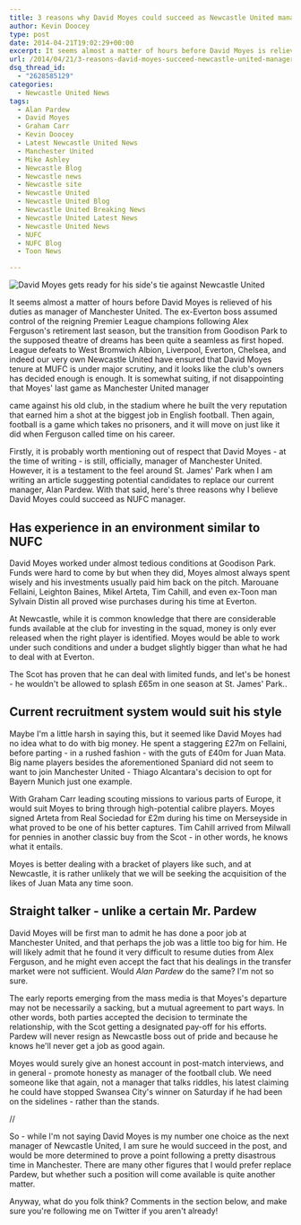 ```yaml
---
title: 3 reasons why David Moyes could succeed as Newcastle United manager
author: Kevin Doocey
type: post
date: 2014-04-21T19:02:29+00:00
excerpt: It seems almost a matter of hours before David Moyes is relieved of his duties as manager of Manchester United. The ex-Everton boss assumed control of the reigning Premier League champions..
url: /2014/04/21/3-reasons-david-moyes-succeed-newcastle-united-manager/
dsq_thread_id:
  - "2628585129"
categories:
  - Newcastle United News
tags:
  - Alan Pardew
  - David Moyes
  - Graham Carr
  - Kevin Doocey
  - Latest Newcastle United News
  - Manchester United
  - Mike Ashley
  - Newcastle Blog
  - Newcastle news
  - Newcastle site
  - Newcastle United
  - Newcastle United Blog
  - Newcastle United Breaking News
  - Newcastle United Latest News
  - Newcastle United News
  - NUFC
  - NUFC Blog
  - Toon News

---
```

![David Moyes gets ready for his side's tie against Newcastle United](http://www.tynetime.com/wp-content/uploads/2014/04/Alan-Pardew-David-Moyes.jpg "Moyes - Looks like he will depart Old Trafford before the end of the season")

It seems almost a matter of hours before David Moyes is relieved of his duties as manager of Manchester United. The ex-Everton boss assumed control of the reigning Premier League champions following Alex Ferguson's retirement last season, but the transition from Goodison Park to the supposed theatre of dreams has been quite a seamless as first hoped. League defeats to West Bromwich Albion, Liverpool, Everton, Chelsea, and indeed our very own Newcastle United have ensured that David Moyes tenure at MUFC is under major scrutiny, and it looks like the club's owners has decided enough is enough. It is somewhat suiting, if not disappointing that Moyes' last game as Manchester United manager

came against his old club, in the stadium where he built the very reputation that earned him a shot at the biggest job in English football. Then again, football is a game which takes no prisoners, and it will move on just like it did when Ferguson called time on his career.

Firstly, it is probably worth mentioning out of respect that David Moyes - at the time of writing - is still, officially, manager of Manchester United. However, it is a testament to the feel around St. James' Park when I am writing an article suggesting potential candidates to replace our current manager, Alan Pardew. With that said, here's three reasons why I believe David Moyes could succeed as NUFC manager.

## Has experience in an environment similar to NUFC

David Moyes worked under almost tedious conditions at Goodison Park. Funds were hard to come by but when they did, Moyes almost always spent wisely and his investments usually paid him back on the pitch. Marouane Fellaini, Leighton Baines, Mikel Arteta, Tim Cahill, and even ex-Toon man Sylvain Distin all proved wise purchases during his time at Everton.

At Newcastle, while it is common knowledge that there are considerable funds available at the club for investing in the squad, money is only ever released when the right player is identified. Moyes would be able to work under such conditions and under a budget slightly bigger than what he had to deal with at Everton.

The Scot has proven that he can deal with limited funds, and let's be honest - he wouldn't be allowed to splash £65m in one season at St. James' Park..

## Current recruitment system would suit his style

Maybe I'm a little harsh in saying this, but it seemed like David Moyes had no idea what to do with big money. He spent a staggering £27m on Fellaini, before parting - in a rushed fashion - with the guts of £40m for Juan Mata. Big name players besides the aforementioned Spaniard did not seem to want to join Manchester United - Thiago Alcantara's decision to opt for Bayern Munich just one example.

With Graham Carr leading scouting missions to various parts of Europe, it would suit Moyes to bring through high-potential calibre players. Moyes signed Arteta from Real Sociedad for £2m during his time on Merseyside in what proved to be one of his better captures. Tim Cahill arrived from Milwall for pennies in another classic buy from the Scot - in other words, he knows what it entails.

Moyes is better dealing with a bracket of players like such, and at Newcastle, it is rather unlikely that we will be seeking the acquisition of the likes of Juan Mata any time soon.

## Straight talker - unlike a certain Mr. Pardew

David Moyes will be first man to admit he has done a poor job at Manchester United, and that perhaps the job was a little too big for him. He will likely admit that he found it very difficult to resume duties from Alex Ferguson, and he might even accept the fact that his dealings in the transfer market were not sufficient. Would _Alan Pardew_ do the same? I'm not so sure.

The early reports emerging from the mass media is that Moyes's departure may not be necessarily a sacking, but a mutual agreement to part ways. In other words, both parties accepted the decision to terminate the relationship, with the Scot getting a designated pay-off for his efforts. Pardew will never resign as Newcastle boss out of pride and because he knows he'll never get a job as good again.

Moyes would surely give an honest account in post-match interviews, and in general - promote honesty as manager of the football club. We need someone like that again, not a manager that talks riddles, his latest claiming he could have stopped Swansea City's winner on Saturday if he had been on the sidelines - rather than the stands.

//

So - while I'm not saying David Moyes is my number one choice as the next manager of Newcastle United, I am sure he would succeed in the post, and would be more determined to prove a point following a pretty disastrous time in Manchester. There are many other figures that I would prefer replace Pardew, but whether such a position will come available is quite another matter.

Anyway, what do you folk think? Comments in the section below, and make sure you're following me on Twitter if you aren't already!
